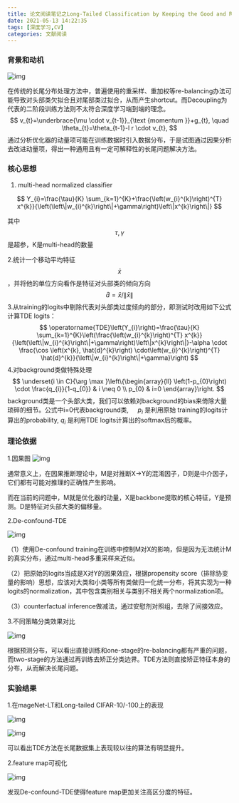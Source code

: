 ```yaml
---
title: 论文阅读笔记之Long-Tailed Classification by Keeping the Good and Removing the Bad Momentum Causal Effect NIPS，2020 
date: 2021-05-13 14:22:35
tags: [深度学习,CV]
categories: 文献阅读
---
```


### 背景和动机

![img](https://pic3.zhimg.com/80/v2-3c2009cd25376e7bd63b40cee7aa3de6_1440w.jpg)

在传统的长尾分布处理方法中，普遍使用的重采样、重加权等re-balancing办法可能导致对头部类欠拟合且对尾部类过拟合，从而产生shortcut。而Decoupling为代表的二阶段训练方法则不太符合深度学习端到端的理念。
$$
v_{t}=\underbrace{\mu \cdot v_{t-1}}_{\text {momentum }}+g_{t}, \quad \theta_{t}=\theta_{t-1}-l r \cdot v_{t},
$$
通过分析优化器的动量项可能在训练数据时引入数据分布，于是试图通过因果分析去改进动量项，得出一种通用且有一定可解释性的长尾问题解决方法。

<!--more-->

### 核心思想

1. multi-head normalized classifier 

$$
Y_{i}=\frac{\tau}{K} \sum_{k=1}^{K}+\frac{\left(w_{i}^{k}\right)^{T} x^{k}}{\left(\left\|w_{i}^{k}\right\|+\gamma\right)\left\|x^{k}\right\|}
$$

其中$$
\tau, \gamma
$$是超参，K是multi-head的数量

2.统计一个移动平均特征$$
\bar{x}
$$，并将他的单位方向看作是特征对头部类的倾向方向$$
\hat{d}=\bar{x} /\|\bar{x}\|$$
3.从training的logits中剔除代表对头部类过度倾向的部分，即测试时改用如下公式计算TDE logits：
$$
\operatorname{TDE}\left(Y_{i}\right)=\frac{\tau}{K} \sum_{k=1}^{K}\left(\frac{\left(w_{i}^{k}\right)^{T} x^{k}}{\left(\left\|w_{i}^{k}\right\|+\gamma\right)\left\|x^{k}\right\|}-\alpha \cdot \frac{\cos \left(x^{k}, \hat{d}^{k}\right) \cdot\left(w_{i}^{k}\right)^{T} \hat{d}^{k}}{\left\|w_{i}^{k}\right\|+\gamma}\right)
$$
4.对background类做特殊处理
$$
\underset{i \in C}{\arg \max }\left\{\begin{array}{ll}
\left(1-p_{0}\right) \cdot \frac{q_{i}}{1-q_{0}} & i \neq 0 \\
p_{0} & i=0
\end{array}\right.
$$
​		background类是一个头部大类，我们可以依赖对background的bias来倚除大量琐碎的细节。公式中i=0代表background类, $\quad p_{i}$ 是利用原始 training的logits计算出的probability, $q_{i}$ 是利用TDE logits计算出的softmax后的概率。

### 理论依据

1.因果图
![img](https://pic4.zhimg.com/80/v2-50bf08ae63c68a6794cad924396547fb_1440w.jpg)

通常意义上，在因果推断理论中，M是对推断X->Y的混淆因子，D则是中介因子，它们都有可能对推理的正确性产生影响。

而在当前的问题中，M就是优化器的动量，X是backbone提取的核心特征，Y是预测。D是特征对头部大类的偏移量。

2.De-confound-TDE

![img](https://pic1.zhimg.com/80/v2-aeb0b5c18e021b302263ffd7e49587c4_1440w.jpg)

（1）使用De-confound training在训练中控制M对X的影响，但是因为无法统计M的真实分布，通过multi-head多重采样来近似。

（2）把原始的logits当成是X对Y的因果效应，根据propensity score（排除协变量的影响）思想，应该对大类和小类等所有类做归一化统一分布，将其实现为一种logits的normalization，其中包含类别相关与类别不相关两个normalization项。

（3）counterfactual inference做减法，通过安慰剂对照组，去除了间接效应。

3.不同策略分类效果对比

![img](https://pic4.zhimg.com/80/v2-dd61188a776237d5366c1ec8a27d733b_1440w.jpg)

根据预测分布，可以看出直接训练和one-stage的re-balancing都有严重的问题，而two-stage的方法通过再训练去矫正分类边界。TDE方法则直接矫正特征本身的分布，从而解决长尾问题。

### 实验结果

1.在mageNet-LT和Long-tailed CIFAR-10/-100上的表现

![img](https://pic2.zhimg.com/80/v2-b21ee69bfbb1b1b68b1d6dda1ecf25ad_1440w.jpg)

![img](https://pic3.zhimg.com/80/v2-e4bd51fd767952c91f5a85f8eab91352_1440w.jpg)

可以看出TDE方法在长尾数据集上表现较以往的算法有明显提升。

2.feature map可视化

![img](https://pic2.zhimg.com/80/v2-28e5f7c98a98e01782695b3c4c62bd3d_1440w.jpg)

发现De-confound-TDE使得feature map更加关注高区分度的特征。
